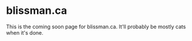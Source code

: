 # blissman.ca

This is the coming soon page for blissman.ca. It'll probably be mostly cats when it's done.
